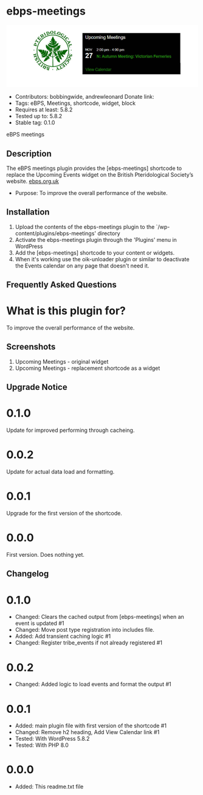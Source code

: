 # ebps-meetings  
![banner](assets/ebps-meetings-banner-772x250.jpg)
* Contributors: bobbingwide, andrewleonard
Donate link:
* Tags: eBPS, Meetings, shortcode, widget, block
* Requires at least: 5.8.2
* Tested up to: 5.8.2
* Stable tag: 0.1.0

eBPS meetings

## Description 
The eBPS meetings plugin provides the [ebps-meetings] shortcode to replace the Upcoming Events widget on the British Pteridological Society’s website. [ebps.org.uk](https://ebps.org.uk)

* Purpose: To improve the overall performance of the website.


## Installation 
1. Upload the contents of the ebps-meetings plugin to the `/wp-content/plugins/ebps-meetings' directory
1. Activate the ebps-meetings plugin through the 'Plugins' menu in WordPress
1. Add the [ebps-meetings] shortcode to your content or widgets.
1. When it's working use the oik-unloader plugin or similar to deactivate the Events calendar on any page that doesn't need it.


## Frequently Asked Questions 

# What is this plugin for? 

To improve the overall performance of the website.


## Screenshots 
1. Upcoming Meetings - original widget
2. Upcoming Meetings - replacement shortcode as a widget

## Upgrade Notice 
# 0.1.0 
Update for improved performing through cacheing.

# 0.0.2 
Update for actual data load and formatting.

# 0.0.1 
Upgrade for the first version of the shortcode.

# 0.0.0 
First version. Does nothing yet.


## Changelog 
# 0.1.0 
* Changed: Clears the cached output from [ebps-meetings] when an event is updated #1
* Changed: Move post type registration into includes file.
* Added: Add transient caching logic #1
* Changed: Register tribe_events if not already registered #1

# 0.0.2 
* Changed: Added logic to load events and format the output #1

# 0.0.1 
* Added: main plugin file with first version of the shortcode #1
* Changed: Remove h2 heading, Add View Calendar link #1
* Tested: With WordPress 5.8.2
* Tested: With PHP 8.0

# 0.0.0 
* Added: This readme.txt file

